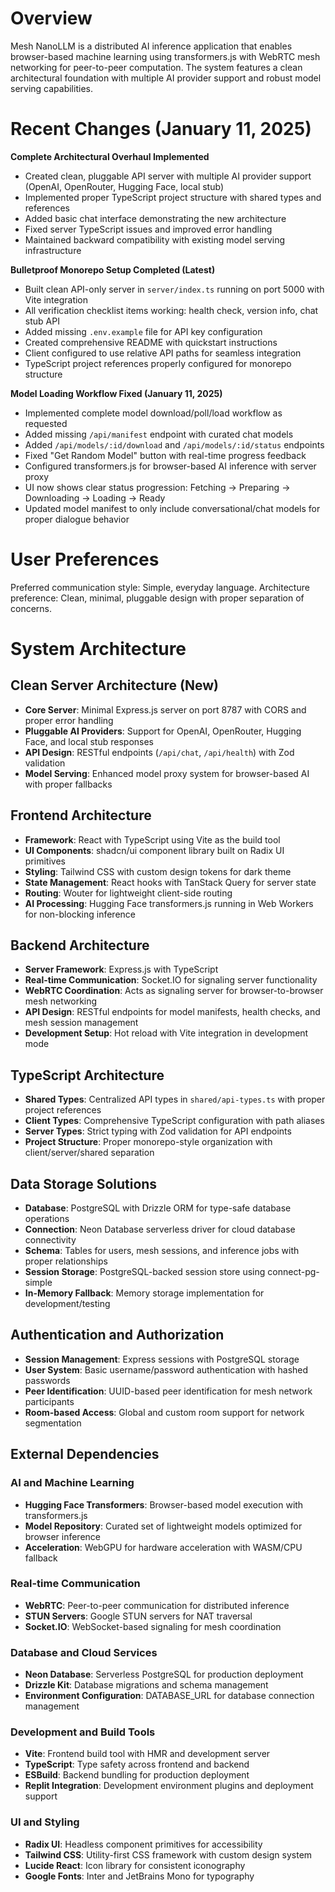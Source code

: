 # Overview

Mesh NanoLLM is a distributed AI inference application that enables browser-based machine learning using transformers.js with WebRTC mesh networking for peer-to-peer computation. The system features a clean architectural foundation with multiple AI provider support and robust model serving capabilities.

# Recent Changes (January 11, 2025)

**Complete Architectural Overhaul Implemented**
- Created clean, pluggable API server with multiple AI provider support (OpenAI, OpenRouter, Hugging Face, local stub)
- Implemented proper TypeScript project structure with shared types and references
- Added basic chat interface demonstrating the new architecture
- Fixed server TypeScript issues and improved error handling
- Maintained backward compatibility with existing model serving infrastructure

**Bulletproof Monorepo Setup Completed (Latest)**
- Built clean API-only server in `server/index.ts` running on port 5000 with Vite integration
- All verification checklist items working: health check, version info, chat stub API
- Added missing `.env.example` file for API key configuration
- Created comprehensive README with quickstart instructions
- Client configured to use relative API paths for seamless integration
- TypeScript project references properly configured for monorepo structure

**Model Loading Workflow Fixed (January 11, 2025)**
- Implemented complete model download/poll/load workflow as requested
- Added missing `/api/manifest` endpoint with curated chat models
- Added `/api/models/:id/download` and `/api/models/:id/status` endpoints
- Fixed "Get Random Model" button with real-time progress feedback
- Configured transformers.js for browser-based AI inference with server proxy
- UI now shows clear status progression: Fetching → Preparing → Downloading → Loading → Ready
- Updated model manifest to only include conversational/chat models for proper dialogue behavior

# User Preferences

Preferred communication style: Simple, everyday language.
Architecture preference: Clean, minimal, pluggable design with proper separation of concerns.

# System Architecture

## Clean Server Architecture (New)
- **Core Server**: Minimal Express.js server on port 8787 with CORS and proper error handling
- **Pluggable AI Providers**: Support for OpenAI, OpenRouter, Hugging Face, and local stub responses
- **API Design**: RESTful endpoints (`/api/chat`, `/api/health`) with Zod validation
- **Model Serving**: Enhanced model proxy system for browser-based AI with proper fallbacks

## Frontend Architecture
- **Framework**: React with TypeScript using Vite as the build tool
- **UI Components**: shadcn/ui component library built on Radix UI primitives
- **Styling**: Tailwind CSS with custom design tokens for dark theme
- **State Management**: React hooks with TanStack Query for server state
- **Routing**: Wouter for lightweight client-side routing
- **AI Processing**: Hugging Face transformers.js running in Web Workers for non-blocking inference

## Backend Architecture
- **Server Framework**: Express.js with TypeScript
- **Real-time Communication**: Socket.IO for signaling server functionality
- **WebRTC Coordination**: Acts as signaling server for browser-to-browser mesh networking
- **API Design**: RESTful endpoints for model manifests, health checks, and mesh session management
- **Development Setup**: Hot reload with Vite integration in development mode

## TypeScript Architecture
- **Shared Types**: Centralized API types in `shared/api-types.ts` with proper project references
- **Client Types**: Comprehensive TypeScript configuration with path aliases
- **Server Types**: Strict typing with Zod validation for API endpoints
- **Project Structure**: Proper monorepo-style organization with client/server/shared separation

## Data Storage Solutions
- **Database**: PostgreSQL with Drizzle ORM for type-safe database operations
- **Connection**: Neon Database serverless driver for cloud database connectivity
- **Schema**: Tables for users, mesh sessions, and inference jobs with proper relationships
- **Session Storage**: PostgreSQL-backed session store using connect-pg-simple
- **In-Memory Fallback**: Memory storage implementation for development/testing

## Authentication and Authorization
- **Session Management**: Express sessions with PostgreSQL storage
- **User System**: Basic username/password authentication with hashed passwords
- **Peer Identification**: UUID-based peer identification for mesh network participants
- **Room-based Access**: Global and custom room support for network segmentation

## External Dependencies

### AI and Machine Learning
- **Hugging Face Transformers**: Browser-based model execution with transformers.js
- **Model Repository**: Curated set of lightweight models optimized for browser inference
- **Acceleration**: WebGPU for hardware acceleration with WASM/CPU fallback

### Real-time Communication
- **WebRTC**: Peer-to-peer communication for distributed inference
- **STUN Servers**: Google STUN servers for NAT traversal
- **Socket.IO**: WebSocket-based signaling for mesh coordination

### Database and Cloud Services
- **Neon Database**: Serverless PostgreSQL for production deployment
- **Drizzle Kit**: Database migrations and schema management
- **Environment Configuration**: DATABASE_URL for database connection management

### Development and Build Tools
- **Vite**: Frontend build tool with HMR and development server
- **TypeScript**: Type safety across frontend and backend
- **ESBuild**: Backend bundling for production deployment
- **Replit Integration**: Development environment plugins and deployment support

### UI and Styling
- **Radix UI**: Headless component primitives for accessibility
- **Tailwind CSS**: Utility-first CSS framework with custom design system
- **Lucide React**: Icon library for consistent iconography
- **Google Fonts**: Inter and JetBrains Mono for typography